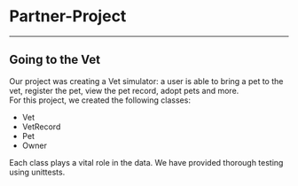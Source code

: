 # Partner-Project
------------------------------------------------------------------------------------------------------------------------------------------
## Going to the Vet
Our project was creating a Vet simulator: a user is able to bring a pet to the vet, register the pet, view the pet record, adopt pets and more.  
For this project, we created the following classes:
- Vet
- VetRecord
- Pet
- Owner 

Each class plays a vital role in the data. We have provided thorough testing using unittests.
